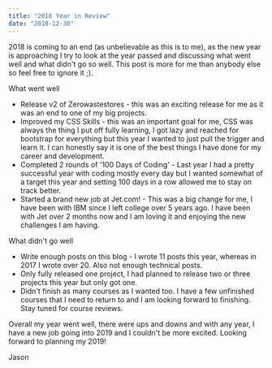```yaml
---
title: "2018 Year in Review"
date: "2018-12-30"
---
```


2018 is coming to an end (as unbelievable as this is to me), as the new year is approaching I try to look at the year passed and discussing what went well and what didn't go so well. This post is more for me than anybody else so feel free to ignore it ;).

What went well

- Release v2 of Zerowastestores - this was an exciting release for me as it was an end to one of my big projects.
- Improved my CSS Skills - this was an important goal for me, CSS was always the thing I put off fully learning, I got lazy and reached for bootstrap for everything but this year I wanted to just pull the trigger and learn it. I can honestly say it is one of the best things I have done for my career and development.
- Completed 2 rounds of '100 Days of Coding' - Last year I had a pretty successful year with coding mostly every day but I wanted somewhat of a target this year and setting 100 days in a row allowed me to stay on track better.
- Started a brand new job at Jet.com! - This was a big change for me, I have been with IBM since I left college over 5 years ago. I have been with Jet over 2 months now and I am loving it and enjoying the new challenges I am having.

What didn't go well

- Write enough posts on this blog - I wrote 11 posts this year, whereas in 2017 I wrote over 20. Also not enough technical posts.
- Only fully released one project, I had planned to release two or three projects this year but only got one.
- Didn't finish as many courses as I wanted too. I have a few unfinished courses that I need to return to and I am looking forward to finishing. Stay tuned for course reviews.

Overall my year went well, there were ups and downs and with any year, I have a new job going into 2019 and I couldn't be more excited. Looking forward to planning my 2019!

Jason
